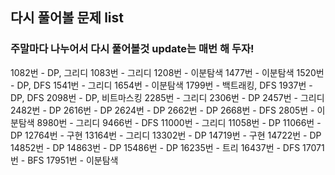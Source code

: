 ## 다시 풀어볼 문제 list
### 주말마다 나누어서 다시 풀어볼것 update는 매번 해 두자!
1082번 - DP, 그리디
1083번 - 그리디
1208번 - 이분탐색
1477번 - 이분탐색
1520번 - DP, DFS
1541번 - 그리디
1654번 - 이분탐색
1799번 - 백트래킹, DFS 
1937번 - DP, DFS
2098번 - DP, 비트마스킹
2285번 - 그리디
2306번 - DP
2457번 - 그리디
2482번 - DP
2616번 - DP
2624번 - DP
2662번 - DP 
2668번 - DFS
2805번 - 이분탐색
8980번 - 그리디
9466번 - DFS
11000번 - 그리디
11058번 - DP
11066번 - DP
12764번 - 구현
13164번 - 그리디
13302번 - DP
14719번 - 구현
14722번 - DP
14852번 - DP
14863번 - DP
15486번 - DP
16235번 - 트리
16437번 - DFS
17071번 - BFS
17951번 - 이분탐색